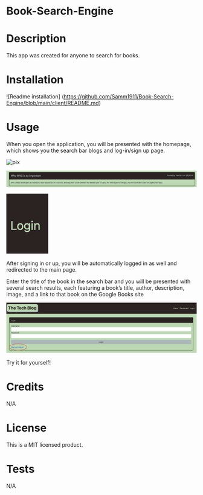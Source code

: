 # Book-Search-Engine

# Description

This app was created for anyone to search for books.


# Installation

![Readme installation] (https://github.com/Samm1911/Book-Search-Engine/blob/main/client/README.md)

# Usage

When you open the application, you will be presented with the homepage, which shows you the search bar blogs and log-in/sign up page.

![pix](https://github.com/Samm1911/Book-Search-Engine/main/Pix/1.png?raw=true)

![pix](https://github.com/Samm1911/MVC-Tech-Blog/blob/main/Pix/2.png?raw=true)

![pix](https://github.com/Samm1911/MVC-Tech-Blog/blob/main/Pix/3.png?raw=true)


After signing in or up, you will be automatically logged in as well and redirected to the main page. 

Enter the title of the book in the search bar and you will be presented with several search results, each featuring a book’s title, author, description, image, and a link to that book on the Google Books site

![pix](https://github.com/Samm1911/MVC-Tech-Blog/blob/main/Pix/4.png?raw=true)


Try it for yourself!

# Credits

N/A

# License

This is a MIT licensed product.

# Tests

N/A
